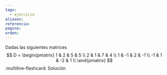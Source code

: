 ```yaml
---
tags:
  - ejercicio
aliases: 
referencia: 
pagina: 
orden:
---
```

Dadas las siguientes matrices
$$
D = \begin{pmatrix}
     1 &  2 &  5 &  5 \\
     2 &  1 &  7 &  4 \\
     1 & -1 &  2 & -1 \\
    -1 &  1 & -2 &  1 \\
\end{pmatrix}
$$
:multiline-flashcard:
Solución
